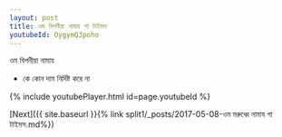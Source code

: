 ```yaml
---
layout: post
title: ওম বিপনীয়া নামায গা টাইমস
youtubeId: OygymQ3poho
---
```

 
 
 ওম বিপনীয়া নামায  
 
 -  কে কোন দাম নির্দিষ্ট করে না 
 
  
 
  
 
 
 
 
 
 


{% include youtubePlayer.html id=page.youtubeId %}
 
[Next]({{ site.baseurl }}{% link  split1/_posts/2017-05-08-ওম মরুধ্বে নামায গা টাইমস.md%})
 
